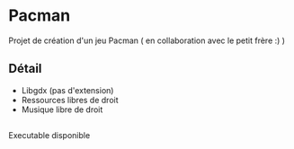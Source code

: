 # Pacman
Projet de création d'un jeu Pacman ( en collaboration avec le petit frère :)  )    

## Détail

- Libgdx (pas d'extension)
- Ressources libres de droit
- Musique libre de droit

##

Executable disponible 
